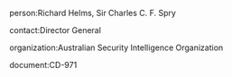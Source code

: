 person:Richard Helms, Sir Charles C. F. Spry

contact:Director General

organization:Australian Security Intelligence Organization

document:CD-971

